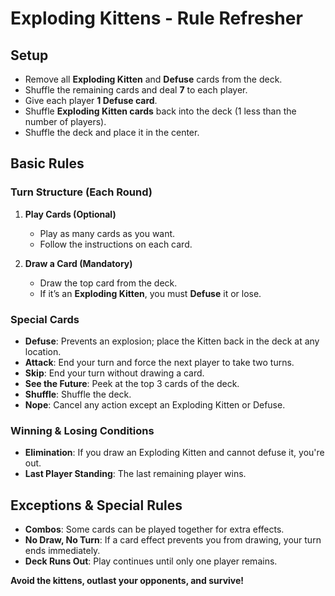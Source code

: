 # Exploding Kittens - Rule Refresher

## Setup
- Remove all **Exploding Kitten** and **Defuse** cards from the deck.
- Shuffle the remaining cards and deal **7** to each player.
- Give each player **1 Defuse card**.
- Shuffle **Exploding Kitten cards** back into the deck (1 less than the number of players).
- Shuffle the deck and place it in the center.

## Basic Rules
### Turn Structure (Each Round)
1. **Play Cards (Optional)**
   - Play as many cards as you want.
   - Follow the instructions on each card.

2. **Draw a Card (Mandatory)**
   - Draw the top card from the deck.
   - If it’s an **Exploding Kitten**, you must **Defuse** it or lose.
   
### Special Cards
- **Defuse**: Prevents an explosion; place the Kitten back in the deck at any location.
- **Attack**: End your turn and force the next player to take two turns.
- **Skip**: End your turn without drawing a card.
- **See the Future**: Peek at the top 3 cards of the deck.
- **Shuffle**: Shuffle the deck.
- **Nope**: Cancel any action except an Exploding Kitten or Defuse.

### Winning & Losing Conditions
- **Elimination**: If you draw an Exploding Kitten and cannot defuse it, you're out.
- **Last Player Standing**: The last remaining player wins.

## Exceptions & Special Rules
- **Combos**: Some cards can be played together for extra effects.
- **No Draw, No Turn**: If a card effect prevents you from drawing, your turn ends immediately.
- **Deck Runs Out**: Play continues until only one player remains.

**Avoid the kittens, outlast your opponents, and survive!**
